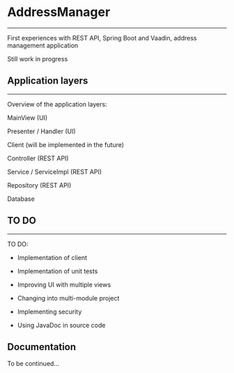# AddressManager
***
First experiences with REST API, Spring Boot and Vaadin, address management application

Still work in progress


## Application layers
***
Overview of the application layers: 



MainView (UI)

Presenter / Handler (UI)


Client (will be implemented in the future)


Controller (REST API)

Service / ServiceImpl (REST API)

Repository (REST API)


Database


## TO DO
***
TO DO:

- Implementation of client
  
- Implementation of unit tests
  
- Improving UI with multiple views
  
- Changing into multi-module project
  
- Implementing security
  
- Using JavaDoc in source code
  

## Documentation
To be continued...
